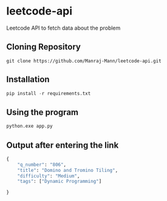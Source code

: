 # leetcode-api
Leetcode API to fetch data about the problem

## Cloning Repository
```git
git clone https://github.com/Manraj-Mann/leetcode-api.git
```

## Installation 

```Python
pip install -r requirements.txt
```

## Using the program 

```Python
python.exe app.py
```
## Output after entering the link

```Python
{
    "q_number": "806",
    "title": "Domino and Tromino Tiling",
    "difficulty": "Medium", 
    "tags": ["Dynamic Programming"]

}
```


